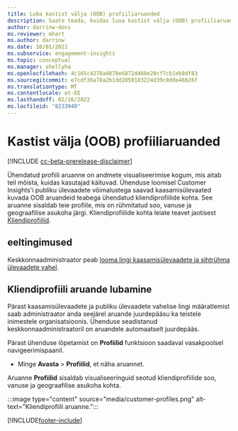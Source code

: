 ```yaml
---
title: Luba kastist välja (OOB) profiiliaruanded
description: Saate teada, kuidas luua kastist välja (OOB) profiiliaruandeid, mis on rühmitatud soo, vanuse ja riigi või piirkonna järgi.
author: darrinw-docs
ms.reviewer: mhart
ms.author: darrinw
ms.date: 10/01/2021
ms.subservice: engagement-insights
ms.topic: conceptual
ms.manager: shellyha
ms.openlocfilehash: 4c165c4278a4870e6872d460e20cf7cb1eb8df83
ms.sourcegitcommit: e7cdf36a78a2b1dd2850183224d39c8dde46b26f
ms.translationtype: MT
ms.contentlocale: et-EE
ms.lasthandoff: 02/16/2022
ms.locfileid: "8233949"
---
```

# <a name="out-of-box-oob-unified-profile-reports"></a>Kastist välja (OOB) profiiliaruanded

[!INCLUDE [cc-beta-prerelease-disclaimer](includes/cc-beta-prerelease-disclaimer.md)]

Ühendatud profiili aruanne on andmete visualiseerimise kogum, mis aitab teil mõista, kuidas kasutajad käituvad. Ühenduse loomisel Customer Insights'i publiku ülevaadete võimalustega saavad kaasamisülevaated kuvada OOB aruandeid teabega ühendatud kliendiprofiilide kohta. See aruanne sisaldab teie profiile, mis on rühmitatud soo, vanuse ja geograafilise asukoha järgi. Kliendiprofiilide kohta leiate teavet jaotisest [Kliendiprofiilid](../audience-insights/customer-profiles.md).

## <a name="prerequisites"></a>eeltingimused

Keskkonnaadministraator peab [looma lingi kaasamisülevaadete ja sihtrühma ülevaadete vahel](integrate-audience-insights-engagement-insights.md).

## <a name="enable-the-customer-profile-report"></a>Kliendiprofiili aruande lubamine

Pärast kaasamisülevaadete ja publiku ülevaadete vahelise lingi määratlemist saab administraator anda seejärel aruande juurdepääsu ka teistele inimestele organisatsioonis. Ühenduse seadistanud keskkonnaadministraatoril on aruandele automaatselt juurdepääs. 

Pärast ühenduse lõpetamist on **Profiilid** funktsioon saadaval vasakpoolsel navigeerimispaanil. 

- Minge **Avasta** > **Profiilid**, et näha aruannet.

Aruanne **Profiilid** sisaldab visualiseeringuid seotud kliendiprofiilide soo, vanuse ja geograafilise asukoha kohta.

:::image type="content" source="media/customer-profiles.png" alt-text="Kliendiprofiili aruanne.":::

[!INCLUDE[footer-include](../includes/footer-banner.md)]
